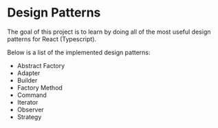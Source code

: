 # Design Patterns

The goal of this project is to learn by doing all of the most useful design patterns for React (Typescript).

Below is a list of the implemented design patterns:

- Abstract Factory
- Adapter
- Builder
- Factory Method
- Command
- Iterator
- Observer
- Strategy
